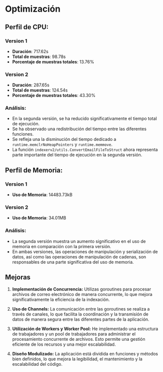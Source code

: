 
#  Optimización


## Perfil de CPU:
### Version 1
-   **Duración**: 717.62s
-   **Total de muestras**: 98.78s
-   **Porcentaje de muestras totales**: 13.76%
### Version 2
-   **Duración**: 287.65s
-   **Total de muestras**: 124.54s
-   **Porcentaje de muestras totales**: 43.30%

### Análisis: 
-   En la segunda versión, se ha reducido significativamente el tiempo total de ejecución.
-   Se ha observado una redistribución del tiempo entre las diferentes funciones.
-   Se refleja una la disminución del tiempo dedicado a `runtime.memclrNoHeapPointers` y `runtime.memmove`.
-   La función `indexerv2/utils.ConvertEmailFileToStruct` ahora representa  parte importante del tiempo de ejecución en la segunda versión.


## Perfil de Memoria:
### Version 1 
- **Uso de Memoria**: 14483.73kB
### Version 2
- **Uso de Memoria**: 34.01MB

### Análisis: 
-   La segunda versión muestra un aumento significativo en el uso de memoria en comparación con la primera versión.
-   En ambas versiones, las operaciones de manipulación y serialización de datos, así como las operaciones de manipulación de cadenas, son responsables de una parte significativa del uso de memoria.

## Mejoras

1.  **Implementación de Concurrencia:** Utilizas goroutines para procesar archivos de correo electrónico de manera concurrente, lo que mejora significativamente la eficiencia de la indexación.
    
2.  **Uso de Channels:** La comunicación entre las goroutines se realiza a través de canales, lo que facilita la coordinación y la transmisión de datos de manera segura entre las diferentes partes de la aplicación.
    
3.  **Utilización de Workers y Worker Pool:** He implementado una estructura de trabajadores y un pool de trabajadores para administrar el procesamiento concurrente de archivos. Esto permite una gestión eficiente de los recursos y una mejor escalabilidad.
   
6.  **Diseño Modulizado:** La aplicación está dividida en funciones y métodos bien definidos, lo que mejora la legibilidad, el mantenimiento y la escalabilidad del código.









